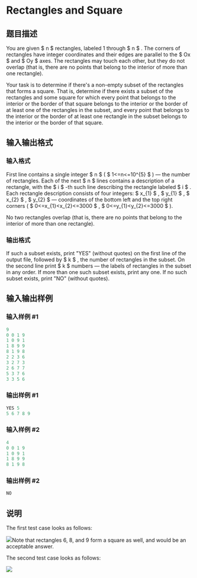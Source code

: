 # Rectangles and Square

## 题目描述

You are given $ n $ rectangles, labeled 1 through $ n $ . The corners of rectangles have integer coordinates and their edges are parallel to the $ Ox $ and $ Oy $ axes. The rectangles may touch each other, but they do not overlap (that is, there are no points that belong to the interior of more than one rectangle).

Your task is to determine if there's a non-empty subset of the rectangles that forms a square. That is, determine if there exists a subset of the rectangles and some square for which every point that belongs to the interior or the border of that square belongs to the interior or the border of at least one of the rectangles in the subset, and every point that belongs to the interior or the border of at least one rectangle in the subset belongs to the interior or the border of that square.

## 输入输出格式

### 输入格式

First line contains a single integer $ n $ ( $ 1<=n<=10^{5} $ ) — the number of rectangles. Each of the next $ n $ lines contains a description of a rectangle, with the $ i $ -th such line describing the rectangle labeled $ i $ . Each rectangle description consists of four integers: $ x_{1} $ , $ y_{1} $ , $ x_{2} $ , $ y_{2} $ — coordinates of the bottom left and the top right corners ( $ 0<=x_{1}&lt;x_{2}<=3000 $ , $ 0<=y_{1}&lt;y_{2}<=3000 $ ).

No two rectangles overlap (that is, there are no points that belong to the interior of more than one rectangle).

### 输出格式

If such a subset exists, print "YES" (without quotes) on the first line of the output file, followed by $ k $ , the number of rectangles in the subset. On the second line print $ k $ numbers — the labels of rectangles in the subset in any order. If more than one such subset exists, print any one. If no such subset exists, print "NO" (without quotes).

## 输入输出样例

### 输入样例 #1

```cpp
9
0 0 1 9
1 0 9 1
1 8 9 9
8 1 9 8
2 2 3 6
3 2 7 3
2 6 7 7
5 3 7 6
3 3 5 6

```
### 输出样例 #1

```cpp
YES 5
5 6 7 8 9

```
### 输入样例 #2

```cpp
4
0 0 1 9
1 0 9 1
1 8 9 9
8 1 9 8

```
### 输出样例 #2

```cpp
NO

```
## 说明

The first test case looks as follows:

![](https://cdn.luogu.com.cn/upload/vjudge_pic/CF335D/b555a1b2f0fa9850a908273e7c5806edefd08e25.png)Note that rectangles 6, 8, and 9 form a square as well, and would be an acceptable answer.

The second test case looks as follows:

![](https://cdn.luogu.com.cn/upload/vjudge_pic/CF335D/50fe7d9330ec3e3fa026a900ee9c84c7d3b58755.png)


